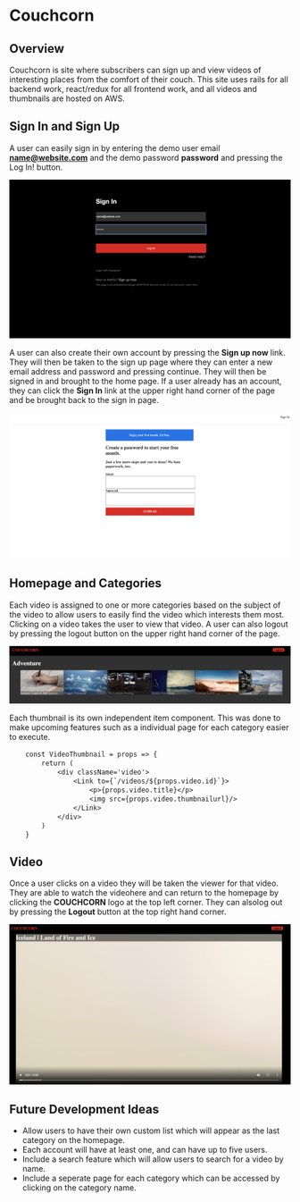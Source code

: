 # Couchcorn

## Overview

   Couchcorn is site where subscribers can sign up and view videos of interesting places from the comfort of their couch. This site uses rails for all backend work, react/redux for all frontend work, and all videos and thumbnails are hosted on AWS.
   
## Sign In and Sign Up

   A user can easily sign in by entering the demo user email **name@website.com** and the demo password **password** and pressing the Log In! button. 

   ![login](/app/assets/images/login.png)

   A user can also create their own account by pressing the **Sign up now** link. They will then be taken to the sign up page where they can enter a new email address and password and pressing continue. They will then be signed in and brought to the home page. If a user already has an account, they can click the **Sign In** link at the upper right hand corner of the page and be brought back to the sign in page.

   ![signup](/app/assets/images/signup.png)

## Homepage and Categories

Each video is assigned to one or more categories based on the subject of the video to allow users to easily find the video which interests them most. Clicking on a video takes the user to view that video. A user can also logout by pressing the logout button on the upper right hand corner of the page. 

![homepage](/app/assets/images/homepage.png)


Each thumbnail is its own independent item component. This was done to make upcoming features such as a individual page for each category easier to execute. 

```
    const VideoThumbnail = props => {
        return (
            <div className='video'>
                <Link to={`/videos/${props.video.id}`}>
                    <p>{props.video.title}</p>
                    <img src={props.video.thumbnailurl}/>
                </Link>
            </div>
        )
    }
```

## Video

Once a user clicks on a video they will be taken the viewer for that video. They are able to watch the videohere and can return to the homepage by clicking the **COUCHCORN** logo at the top left corner. They can alsolog out by pressing the **Logout** button at the top right hand corner. 

![video](/app/assets/images/video.png)

## Future Development Ideas

- Allow users to have their own custom list which will appear as the last category on the homepage. 
- Each account will have at least one, and can have up to five users.
- Include a search feature which will allow users to search for a video by name.
- Include a seperate page for each category which can be accessed by clicking on the category name.
    